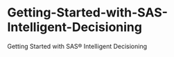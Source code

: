 # Getting-Started-with-SAS-Intelligent-Decisioning
Getting Started with SAS® Intelligent Decisioning
